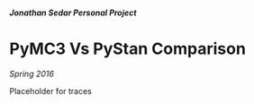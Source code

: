 ##### Jonathan Sedar Personal Project

# PyMC3 Vs PyStan Comparison
_Spring 2016_

Placeholder for traces

